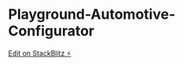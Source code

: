 # Playground-Automotive-Configurator

[Edit on StackBlitz ⚡️](https://stackblitz.com/edit/js-vtmzoj)